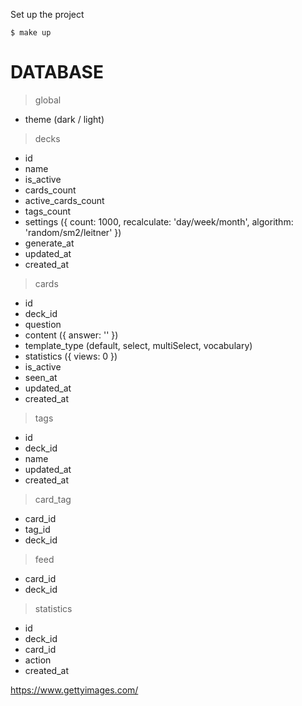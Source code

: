 Set up the project

```shell
$ make up
```

# DATABASE

> global
- theme (dark / light)

> decks
- id
- name
- is_active
- cards_count
- active_cards_count
- tags_count
- settings ({ count: 1000, recalculate: 'day/week/month', algorithm: 'random/sm2/leitner' })
- generate_at
- updated_at
- created_at

> cards
- id
- deck_id
- question
- content ({ answer: '' })
- template_type (default, select, multiSelect, vocabulary)
- statistics ({ views: 0 })
- is_active
- seen_at
- updated_at
- created_at

> tags
- id
- deck_id
- name
- updated_at
- created_at

> card_tag
- card_id
- tag_id
- deck_id

> feed
- card_id
- deck_id

> statistics
- id
- deck_id
- card_id
- action
- created_at

https://www.gettyimages.com/
